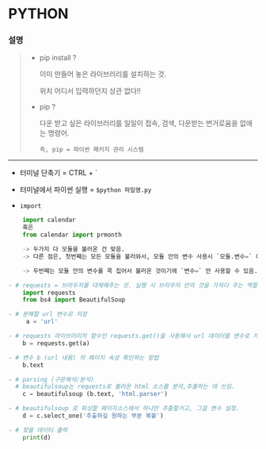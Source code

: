 # PYTHON
### 설명
>
> - pip install ? 
>   
>   이미 만들어 놓은 라이브러리를 설치하는 것. 
>
>   위치 어디서 입력하던지 상관 없다!!
>   
> - pip ?
>
>   다운 받고 싶은 라이브러리를 일일이 접속, 검색, 다운받는 번거로움을 없애는 명령어.
>
>   `즉, pip = 파이썬 패키지 관리 시스템`
>
---
- 터미널 단축기 = CTRL + ` 
- 터미널에서 파이썬 실행 = `$python 파일명.py`


- `import`
```python
    import calendar
    혹은
    from calendar import prmonth

    -> 두가지 다 모듈을 불러온 건 맞음. 
    -> 다른 점은, 첫번째는 모든 모듈을 불러와서, 모듈 안의 변수 사용시 `모듈.변수=` 이렇게 써야함.

    -> 두번째는 모듈 안의 변수를 콕 집어서 불러온 것이기에 `변수=` 만 사용할 수 있음. 
```

```PYTHON
- # requests = 브라우저를 대체해주는 것. 실행 시 브라우저 안의 것을 가져다 주는 역할
    import requests
    from bs4 import BeautifulSoup

- # 분해할 url 변수로 저장
     a = 'url'

- # requests 라이브러리의 함수인 requests.get()을 사용해서 url 데이터를 변수로 저장
    b = requests.get(a)

- # 변수 b (url 내용) 의 페이지 속성 확인하는 방법
    b.text

- # parsing (구문해석/분석)
  # beautifulsoup는 requests로 불러온 html 소스를 분석,추출하는 데 쓰임.
    c = beautifulsoup (b.text, 'html.parser')

- # beautifulsoup 로 파싱할 페이지소스에서 하나만 추츨할거고, 그걸 변수 설정.
    d = c.select_one('추출하길 원하는 부분 복붙')

- # 찾을 데이터 출력
    print(d)
```


